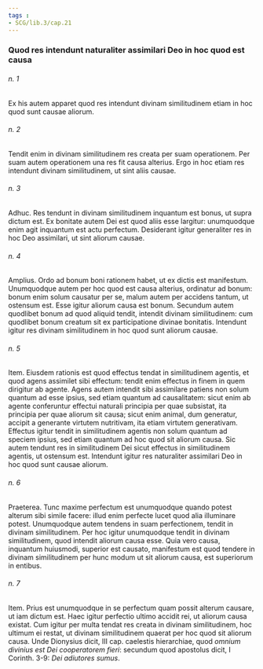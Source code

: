 ```yaml
---
tags : 
- SCG/lib.3/cap.21
---
```


### Quod res intendunt naturaliter assimilari Deo in hoc quod est causa

###### n. 1
Ex his autem apparet quod res intendunt divinam similitudinem etiam in hoc quod sunt causae aliorum.

###### n. 2
Tendit enim in divinam similitudinem res creata per suam operationem. Per suam autem operationem una res fit causa alterius. Ergo in hoc etiam res intendunt divinam similitudinem, ut sint aliis causae.

###### n. 3
Adhuc. Res tendunt in divinam similitudinem inquantum est bonus, ut supra dictum est. Ex bonitate autem Dei est quod aliis esse largitur: unumquodque enim agit inquantum est actu perfectum. Desiderant igitur generaliter res in hoc Deo assimilari, ut sint aliorum causae.

###### n. 4
Amplius. Ordo ad bonum boni rationem habet, ut ex dictis est manifestum. Unumquodque autem per hoc quod est causa alterius, ordinatur ad bonum: bonum enim solum causatur per se, malum autem per accidens tantum, ut ostensum est. Esse igitur aliorum causa est bonum. Secundum autem quodlibet bonum ad quod aliquid tendit, intendit divinam similitudinem: cum quodlibet bonum creatum sit ex participatione divinae bonitatis. Intendunt igitur res divinam similitudinem in hoc quod sunt aliorum causae.

###### n. 5
Item. Eiusdem rationis est quod effectus tendat in similitudinem agentis, et quod agens assimilet sibi effectum: tendit enim effectus in finem in quem dirigitur ab agente. Agens autem intendit sibi assimilare patiens non solum quantum ad esse ipsius, sed etiam quantum ad causalitatem: sicut enim ab agente conferuntur effectui naturali principia per quae subsistat, ita principia per quae aliorum sit causa; sicut enim animal, dum generatur, accipit a generante virtutem nutritivam, ita etiam virtutem generativam. Effectus igitur tendit in similitudinem agentis non solum quantum ad speciem ipsius, sed etiam quantum ad hoc quod sit aliorum causa. Sic autem tendunt res in similitudinem Dei sicut effectus in similitudinem agentis, ut ostensum est. Intendunt igitur res naturaliter assimilari Deo in hoc quod sunt causae aliorum.

###### n. 6
Praeterea. Tunc maxime perfectum est unumquodque quando potest alterum sibi simile facere: illud enim perfecte lucet quod alia illuminare potest. Unumquodque autem tendens in suam perfectionem, tendit in divinam similitudinem. Per hoc igitur unumquodque tendit in divinam similitudinem, quod intendit aliorum causa esse. Quia vero causa, inquantum huiusmodi, superior est causato, manifestum est quod tendere in divinam similitudinem per hunc modum ut sit aliorum causa, est superiorum in entibus.

###### n. 7
Item. Prius est unumquodque in se perfectum quam possit alterum causare, ut iam dictum est. Haec igitur perfectio ultimo accidit rei, ut aliorum causa existat. Cum igitur per multa tendat res creata in divinam similitudinem, hoc ultimum ei restat, ut divinam similitudinem quaerat per hoc quod sit aliorum causa. Unde Dionysius dicit, III cap. caelestis hierarchiae, quod *omnium divinius est Dei cooperatorem fieri*: secundum quod apostolus dicit, I Corinth. 3-9: *Dei adiutores sumus*.

